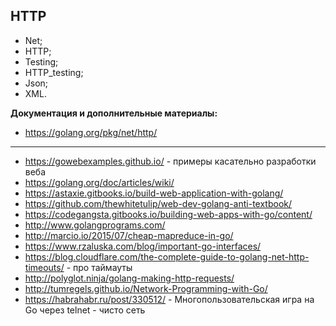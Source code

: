 ## HTTP
- Net;
- HTTP;
- Testing;
- HTTP_testing;
- Json;
- XML.

<b> Документация и дополнительные материалы: </b>
- https://golang.org/pkg/net/http/
---
- https://gowebexamples.github.io/ - примеры касательно разработки веба
- https://golang.org/doc/articles/wiki/
- https://astaxie.gitbooks.io/build-web-application-with-golang/
- https://github.com/thewhitetulip/web-dev-golang-anti-textbook/
- https://codegangsta.gitbooks.io/building-web-apps-with-go/content/
- http://www.golangprograms.com/
- http://marcio.io/2015/07/cheap-mapreduce-in-go/
- https://www.rzaluska.com/blog/important-go-interfaces/
- https://blog.cloudflare.com/the-complete-guide-to-golang-net-http-timeouts/ - про таймауты
- http://polyglot.ninja/golang-making-http-requests/
- http://tumregels.github.io/Network-Programming-with-Go/
- https://habrahabr.ru/post/330512/ - Многопользовательская игра на Go через telnet - чисто сеть
